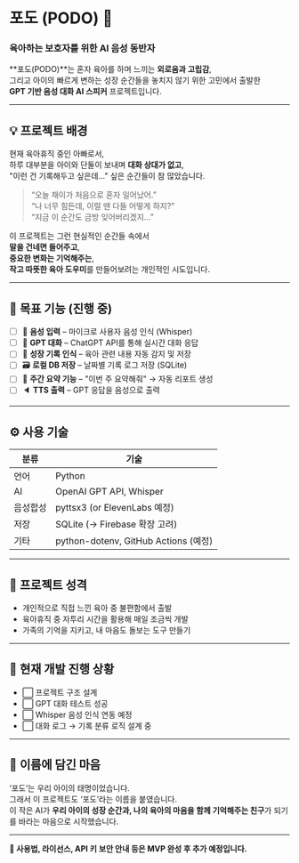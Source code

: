 # 포도 (PODO) 🍇  
### 육아하는 보호자를 위한 AI 음성 동반자

**포도(PODO)**는 혼자 육아를 하며 느끼는 **외로움과 고립감**,  
그리고 아이의 빠르게 변하는 성장 순간들을 놓치지 않기 위한 고민에서 출발한  
**GPT 기반 음성 대화 AI 스피커** 프로젝트입니다.

---

## 💡 프로젝트 배경

현재 육아휴직 중인 아빠로서,  
하루 대부분을 아이와 단둘이 보내며 **대화 상대가 없고**,  
"이런 건 기록해두고 싶은데…" 싶은 순간들이 참 많았습니다.

> “오늘 채이가 처음으로 혼자 일어났어.”  
> “나 너무 힘든데, 이럴 땐 다들 어떻게 하지?”  
> “지금 이 순간도 금방 잊어버리겠지…”

이 프로젝트는 그런 현실적인 순간들 속에서  
**말을 건네면 들어주고**,  
**중요한 변화는 기억해주는**,  
**작고 따뜻한 육아 도우미**를 만들어보려는 개인적인 시도입니다.

---

## 🎯 목표 기능 (진행 중)

- [ ] 🎤 **음성 입력** – 마이크로 사용자 음성 인식 (Whisper)
- [ ] 💬 **GPT 대화** – ChatGPT API를 통해 실시간 대화 응답
- [ ] 📘 **성장 기록 인식** – 육아 관련 내용 자동 감지 및 저장
- [ ] 🗃️ **로컬 DB 저장** – 날짜별 기록 로그 저장 (SQLite)
- [ ] 🧾 **주간 요약 기능** – "이번 주 요약해줘" → 자동 리포트 생성
- [ ] 🔈 **TTS 출력** – GPT 응답을 음성으로 출력

---

## ⚙️ 사용 기술

| 분류 | 기술 |
|------|------|
| 언어 | Python |
| AI | OpenAI GPT API, Whisper |
| 음성합성 | pyttsx3 (or ElevenLabs 예정) |
| 저장 | SQLite (→ Firebase 확장 고려) |
| 기타 | python-dotenv, GitHub Actions (예정) |

---

## 🧠 프로젝트 성격

- 개인적으로 직접 느낀 육아 중 불편함에서 출발
- 육아휴직 중 자투리 시간을 활용해 매일 조금씩 개발
- 가족의 기억을 지키고, 내 마음도 돌보는 도구 만들기

---

## 📁 현재 개발 진행 상황
<!-- ✅ ⬜ -->
- ⬜ 프로젝트 구조 설계
- ⬜ GPT 대화 테스트 성공
- ⬜ Whisper 음성 인식 연동 예정
- ⬜ 대화 로그 → 기록 분류 로직 설계 중

---

## 🤍 이름에 담긴 마음

‘포도’는 우리 아이의 태명이었습니다.  
그래서 이 프로젝트도 ‘포도’라는 이름을 붙였습니다.  
이 작은 AI가 **우리 아이의 성장 순간과, 나의 육아의 마음을 함께 기억해주는 친구**가 되기를 바라는 마음으로 시작했습니다.

---

**🔗 사용법, 라이선스, API 키 보안 안내 등은 MVP 완성 후 추가 예정입니다.**
